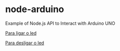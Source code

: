 # node-arduino
Example of Node.js API to Interact with Arduino UNO

[Para ligar o led](http://localhost:3000/api/v1/arduino?turn=on)

[Para desligar o led](http://localhost:3000/api/v1/arduino?turn=off)